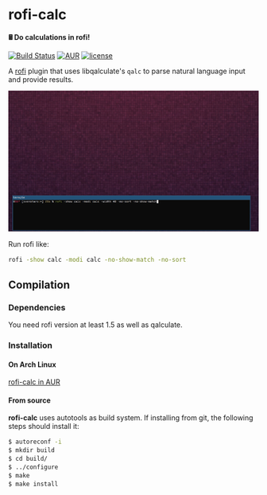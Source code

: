 # rofi-calc

**🖩 Do calculations in rofi!**

[![Build Status](https://travis-ci.com/svenstaro/rofi-calc.svg?branch=master)](https://travis-ci.com/svenstaro/rofi-calc)
[![AUR](https://img.shields.io/aur/version/rofi-calc.svg)](https://aur.archlinux.org/packages/rofi-calc/)
[![license](http://img.shields.io/badge/license-MIT-blue.svg)](https://github.com/svenstaro/rofi-calc/blob/master/LICENSE)

A [rofi](https://github.com/DaveDavenport/rofi) plugin that uses libqalculate's `qalc` to parse natural language input and provide results.

![](demo.gif)

Run rofi like:

```bash
rofi -show calc -modi calc -no-show-match -no-sort
```

## Compilation

### Dependencies

You need rofi version at least 1.5 as well as qalculate.

### Installation

#### On Arch Linux

[rofi-calc in AUR](https://aur.archlinux.org/packages/rofi-calc/)

#### From source

**rofi-calc** uses autotools as build system. If installing from git, the following steps should install it:

```bash
$ autoreconf -i
$ mkdir build
$ cd build/
$ ../configure
$ make
$ make install
```
